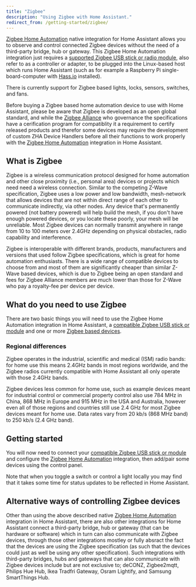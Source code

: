 ```yaml
---
title: "Zigbee"
description: "Using Zigbee with Home Assistant."
redirect_from: /getting-started/zigbee/
---
```


[Zigbee Home Automation](/integrations/zha/) native integration for Home Assistant allows you to observe and control connected Zigbee devices without the need of a third-party bridge, hub or gateway. This Zigbee Home Automation integration just requires a [supported Zigbee USB stick or radio module](/integrations/zha/), also refer to as a controller or adapter, to be plugged into the Linux-based host which runs Home Assistant (such as for example a Raspberry Pi single-board-computer with [Hass.io](/hassio/) installed).

There is currently support for Zigbee based lights, locks, sensors, switches, and fans. 

Before buying a Zigbee based home automation device to use with Home Assistant, please be aware that Zigbee is developed as an open global standard, and while the [Zigbee Alliance](https://zigbee.org/) who governance the specifications have a cerification program for compatiblity it a requirement to certify released products and therefor some devices may require the development of custom ZHA Device Handlers before all their functions to work properly with the [Zigbee Home Automation](/integrations/zha/) integration in Home Assistant.

## What is Zigbee

Zigbee is a wireless communication protocol designed for home automation and other close proximity (i.e., personal area) devices or projects which need need a wireless connection. Similar to the competing Z-Wave specification, Zigbee uses a low power and low bandwidth, mesh-network that allows devices that are not within direct range of each other to communicate indirectly, via other nodes. Any device that's permanently powered (not battery powered) will help build the mesh, if you don't have enough powered devices, or you locate these poorly, your mesh will be unreliable. Most Zigbee devices can normally transmit anywhere in range from 10 to 100 meters over 2.4GHz depending on physical obstacles, radio capability and interference.

Zigbee is interoperable with different brands, products, manufacturers and versions that used follow Zigbee specifications, which is great for home automation enthusiasts. There is a wide range of compatible devices to choose from and most of them are significantly cheaper than similar Z-Wave based devices, which is due to Zigbee being an open standard and fees for Zigbee Alliance members are much lower than those for Z-Wave who pay a royalty-fee per device per device. 

## What do you need to use Zigbee

There are two basic things you will need to use the Zigbee Home Automation integration in Home Assistant, a [compatible Zigbee USB stick or module](/integrations/zha/) and one or more [Zigbee based devices](https://www.the-ambient.com/guides/zigbee-devices-complete-guide-277). 

### Regional differences

Zigbee operates in the industrial, scientific and medical (ISM) radio bands: for home use this means 2.4GHz bands in most regions worldwide, and the Zigbee radios currently compatible with Home Assistant all only operate with those 2.4GHz bands.

Zigbee devices less common for home use, such as example devices meant for industrial control or commercial property control also use 784 MHz in China, 868 MHz in Europe and 915 MHz in the USA and Australia, however even all of those regions and countries still use 2.4 GHz for most Zigbee devices meant for home use. Data rates vary from 20 kb/s (868 MHz band) to 250 kb/s (2.4 GHz band).

## Getting started

You will now need to connect your [compatible Zigbee USB stick or module](/integrations/zha/) and configure the [Zigbee Home Automation](/integrations/zha/) integration, then add/pair some devices using the control panel.

Note that when you toggle a switch or control a light locally you may find that it takes some time for status updates to be reflected in Home Assistant. 

## Alternative ways of controlling Zigbee devices

Other than using the above described native [Zigbee Home Automation](/integrations/zha/) integration in Home Assistant, there are also other integrations for Home Assistant connect a third-party bridge, hub or gateway (that can be hardware or software) which in turn can also communicate with Zigbee devices, through those other integrations mostley or fully absract the fact that the devices are using the Zigbee specification (as such that the devices could just as well be using any other specification). Such integrations with third-party bridges, hubs and gateways that can also communicate with Zigbee devices include but are not exclusive to; deCONZ, Zigbee2mqtt, Philips Hue Hub, Ikea Tradfri Gateway, Osram Lightify, and Samsung SmartThings Hub.
